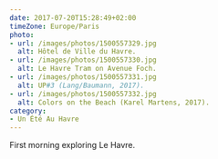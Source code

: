 ```yaml
---
date: 2017-07-20T15:28:49+02:00
timeZone: Europe/Paris
photo:
- url: /images/photos/1500557329.jpg
  alt: Hôtel de Ville du Havre.
- url: /images/photos/1500557330.jpg
  alt: Le Havre Tram on Avenue Foch.
- url: /images/photos/1500557331.jpg
  alt: UP#3 (Lang/Baumann, 2017).
- url: /images/photos/1500557332.jpg
  alt: Colors on the Beach (Karel Martens, 2017).
category:
- Un Été Au Havre
---
```

First morning exploring Le Havre.
